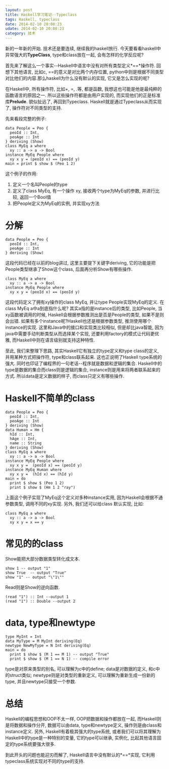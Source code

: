 ```yaml
---
layout: post
title: Haskell学习笔记--Typeclass
tags: Haskell, typeclass
date: 2014-02-10 20:08:23
udate: 2014-02-10 20:08:23
category: 技术
---
```

  
新的一年新的开始. 技术还是要连续, 继续我的haskell旅行. 今天要看看haskell中异常强大的**TypeClass**, type和class放在一起, 会有怎样的化学反应呢?  
  
首先来了解这么一个事实--Haskell中语言中没有对所有类型定义*==*操作符. 回想下其他语言, 比如c, ==的意义是对比两个内存位置, python中则是根据不同类型对比他们的内容.那么haskell为什么没有默认的实现, 它又是怎么实现的呢?  
  
在Haskell中, 所有操作符, 比如+, =, .等, 都是函数, 我想这也可能是他是最纯粹的函数语言的原因之一. 所以这些操作符都是由用户实现的, 而实现他们的正是标准库**Prelude**. 貌似扯远了, 再回到Typeclass. Haskell就是通过Typeclass从而实现了, 操作符对不同类型的支持.  
  
先来看段完整的例子:

    data People = Peo {
      peoId :: Int,
      peoAge :: Int
    } deriving (Show)
    class MyEq a where
      xy :: a -> a -> Bool
    instance MyEq People where
      xy x y = (peoId x) == (peoId y)
    main = print $ show $ (Peo 1 2)
  
这个例子的作用:  
  
1. 定义一个名叫People的type  
2. 定义了class MyEq, 有一个操作 xy, 接收两个type为MyEq的参数, 并进行比较, 返回一个Bool值  
3. 把People定义为MyEq的实例, 并实现xy方法  
  
分解  
=====

    data People = Peo {
      peoId :: Int,
      peoAge :: Int
    } deriving (Show)
    
这段代码已经在以前的blog讲过, 这里主要提下关键字deriving, 它的功能是把People类型继承了Show这个class, 后面再分析Show有哪些操作.  
  
    class MyEq a where
      xy :: a -> a -> Bool
    instance MyEq People where
      xy x y = (peoId x) == (peoId y)

这段代码定义了拥有xy操作的class MyEq, 并让type People实现MyEq的定义. 在class MyEq a中a到底指什么呢? 其实a指的是instance后的类型, 比如People, 当xy函数被调用的时候, Haskell会根据参数推测出是否是People的类型, 如果不是则会出错. 如果有多个instance呢?Haskell也还是根据参数类型, 推测使用哪个instance的实现. 这里和Java中的接口和实现类比较相似, 但是却比java智能, 因为java中需要手动判断类型从而选择某个实现, 还要利用factory的模式让代码更优雅, 而Haskell中则在语言级别就支持这种特性. 
  
至此, 我们来整理下思路, 其实Haskell它有独立的type定义和type class的定义, 并用某种方式把操作符, type和class联系起来. 这也正说明了Haskell type系统的强大. 同时也印证了编程界的一句老话--程序就是数据和逻辑的集合. Haskell中的type是数据的集合而class则是逻辑的集合, instance则是用来将两者联系起来的方式. 所以data是定义数据的样子, 而class只定义有哪些操作. 
  
Haskell不简单的class  
=====  

    data People = Peo {
      peoId :: Int,
      peoAge :: Int
    } deriving (Show)
    data Human = Hm {
      hId :: Int,
      hAge :: Int,
      name :: String
    } deriving (Show)
    class MyEq a where
      xy :: a -> a -> Bool
    instance MyEq People where
      xy x y =  (peoId x) == (peoId y)
    instance MyEq Human where
      xy x y =  (hId x) == (hId y)
    main = do 
      print $ show $ (Peo 1 2)
      print $ show $ (Hm 1 2 "ray")
  
上面这个例子实现了MyEq这个定义对多种instance实用, 因为Haskell会根据不通参数类型, 调用不同的xy实现. 另外, 我们还可以给class 默认实现, 比如:  

    class MyEq a where
      xy :: a -> a -> Bool
      xy x y = x == y
  
  
常见的的class  
=====  
Show能把大部分数据类型转化成文本.  

    show 1 -- output "1"
    show True  -- output "True"
    show "1" -- output "\"1\""

Read则是Show的逆向函数.  

    (read "1") :: Int --output 1
    (read "1") :: Double --output 2
  
data, type和newtype  
=====

    type MyInt = Int
    data MyType = M MyInt deriving(Eq)
    newtype NewMyType = N Int deriving(Eq)
    main = do 
      print $ show $ (M 1 == M 1) -- output "True"
      print $ show $ (M 1 == N 1) -- compile error
  
type是对原来类型的别名, 可以理解为c中的define; data是对数据的定义, 和c中的struct类似; newtype则是对类型的重新定义, 可以理解为重新生成一份新的type, 并且newtype只接受一个参数.
  
总结  
=====  
Haskell的编程思想和OOP不太一样, OOP把数据和操作都放在一起, 而Haskell则是将数据和操作分开, 数据可以由data, type和newtype定义, 操作则是由class和instance定义. 另外, Haskell有着极其强大的type系统, 或者我们可以将其理解为Haskell中的type是一种特别的变量, 它的type可以继承, 实例化, 比起其他语言固定的type系统要强大很多.
  
到此开头的问题也能迎刃而解了, Haskell语言中没有默认的*==*实现, 它利用typeclass系统实现对不同的type的支持.  
